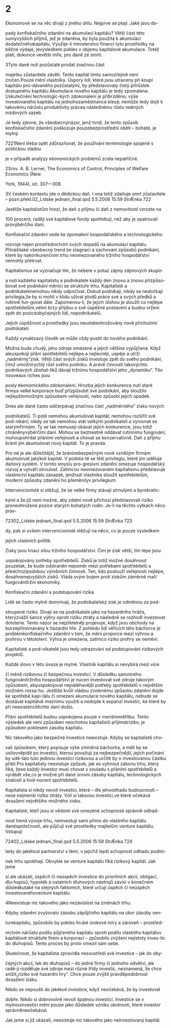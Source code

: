 # 2

Ekonomové se na věc dívají z jiného úhlu. Nejprve se ptají: Jaké jsou do-

pady konfiskačního zdanění na akumulaci kapitálu? Větší část této sumyvyšších příjmů, jež je zdaněna, by byla použita k akumulaci dodatečnéhokapitálu. Využije-li ministerstvo financí tyto prostředky na běžné výdaje, jevýsledkem pokles v objemu kapitálové akumulace. Totéž platí, dokonce vevětší míře, pro daně ze smrti.

3Tyto daně nutí pozůstalé prodat značnou část

majetku zůstavitele závěti. Tento kapitál tímto samozřejmě není zničen.Pouze mění vlastníka. Úspory lidí, které jsou utraceny při koupi kapitálu pro-dávaného pozůstalými, by představovaly čistý přírůstek dostupného kapitálu.Akumulace nového kapitálu je tedy zpomalena. Uskutečnění technologic-kých zdokonalení je přibrzděno; výše investovaného kapitálu na jednohozaměstnance klesá; nemůže tedy dojít k takovému nárůstu produktivity prácea následnému růstu reálných mzdových sazeb.

Je tedy zjevné, že všeobecnýnázor, jenž tvrdí, že tento způsob konfiskačního zdanění poškozuje pouzebezprostřední oběti – bohaté, je mylný.

7221Není třeba opět zdůrazňovat, že používání terminologie spojené s politickou vládou

je v případě analýzy ekonomických problémů zcela nepatřičné.

2Srov. A. B. Lerner, The Economics of Control, Principles of Welfare Economics (New

York, 1944), str. 307—308.

3V českém kontextu jde o dědickou daň. I ona totiž zdaňuje smrt zůstavitele – pozn.překl.02_Lidske jednani_final.qxd 5.5.2006 15:59 StrÆnka 722

Jestliže kapitalistům hrozí, že daň z příjmu či daň z nemovitostí vzroste na

100 procent, raději své kapitálové fondy spotřebují, než aby je opatrovali provýběrčího daní.

Konfiskační zdanění vede ke zpomalení hospodářského a technologického

rozvoje nejen prostřednictvím svých dopadů na akumulaci kapitálu. Přinášítaké všeobecný trend ke stagnaci a zachování způsobů podnikání, které by nakonkurenčním trhu neomezovaného tržního hospodářství nemohly přetrvat.

Kapitalismus se vyznačuje tím, že nebere v potaz zájmy zájmových skupin

a nutí každého kapitalistu a podnikatele každý den znovu a znovu přizpůso-bovat své podnikání měnící se struktuře trhu. Kapitalisté a podnikatelénemohou nikdy odpočívat. Dokud podnikají, nikdy se nedočkají privilegia,že by si mohli v klidu užívat plodů práce své a svých předků a rutinně fun-govat dále. Zapomenou-li, že jejich úlohou je sloužit co nejlépe spotřebitelům,velmi brzy přijdou o své úspěšné postavení a budou vrženi zpět do poziceobyčejných lidí, nepodnikatelů.

Jejich úspěšnost a prostředky jsou neustáleohrožovány nově příchozími podnikateli.

Každý vynalézavý člověk se může vždy pustit do nového podnikání.

Možná bude chudý, jeho zdroje omezené a jejich většina vypůjčená. Když aleuspokojí přání spotřebitelů nejlépe a nejlevněji, uspěje a utrží „nadměrný“zisk. Větší část svých zisků investuje zpět do svého podnikání, čímž umožnírychlý růst svého podniku. A právě činnosti takovýchto podnikavých zbohat-líků dávají tržnímu hospodářství jeho „dynamiku“. Tito nouveaux riches jsou

posly ekonomického zdokonalení. Hrozba jejich konkurence nutí staré firmya velké korporace buď přizpůsobit své podnikání, aby sloužilo nejlepšímmožným způsobem veřejnosti, nebo způsobí jejich úpadek.

Dnes ale daně často odčerpávají značnou část „nadměrného“ zisku nových

podnikatelů. Ti poté nemohou akumulovat kapitál; nemohou rozšířit své pod-nikání; nikdy se tak nemohou stát velkými podnikateli a vyrovnat se starýmfirmám. Ty se tak nemusejí obávat jejich konkurence, jsou totiž chráněnyvýběrčími daní. Mohou se beztrestně oddávat rutinnímu fungování, mohoupohrdat přáními veřejnosti a chovat se konzervativně. Daň z příjmu bráníi jim akumulovat nový kapitál. To je pravda.

Pro ně je ale důležitější, že bránínebezpečným nově vzniklým firmám akumulovat jakýkoli kapitál. V podsta-tě se těší privilegiu, které jim uděluje daňový systém. V tomto smyslu pro-gresivní zdanění omezuje hospodářský rozvoj a vytváří strnulost. Zatímcov neomezovaném kapitalismu představuje vlastnictví kapitálu závazek, jenžnutí vlastníka sloužit spotřebitelům, moderní způsoby zdanění ho přeměnilyv privilegium.

Intervencionisté si stěžují, že se velké firmy stávají strnulými a byrokratic-

kými a že již není možné, aby zdatní nově příchozí představovali riziko proneohrožené pozice starých bohatých rodin. Je-li na těchto výtkách něco prav-

72302_Lidske jednani_final.qxd 5.5.2006 15:59 StrÆnka 723

dy, pak si ovšem intervencionisté stěžují na něco, co je pouze výsledkem

jejich vlastních politik.

Zisky jsou hnací silou tržního hospodářství. Čím je zisk větší, tím lépe jsou

uspokojovány potřeby spotřebitelů. Zisků je totiž možné dosáhnout pouzetak, že bude odstraněn nepoměr mezi potřebami spotřebitelů a předchozípodobou výrobních činností. Ten, kdo poslouží veřejnosti nejlépe, dosáhnenejvyšších zisků. Vláda svým bojem proti ziskům záměrně maří fungovánítržní ekonomiky.

Konfiskační zdanění a podstupování rizika

Lidé se často mylně domnívají, že podnikatelský zisk je odměnou za pod-

stoupené riziko. Dívají se na podnikatele jako na hazardního hráče, kterýzvážil šance výhry oproti riziku ztráty a následně se rozhodl investovat doloterie. Tento názor se nejzřetelněji projevuje, když jsou obchody na burzepřirovnávány k hazardní hře. Z pohledu lidí věřících této báchorce je problémkonfiskačního zdanění v tom, že mění proporce mezi výhrou a prohrou v tétoloterii. Výhra je omezena, zatímco riziko prohry se nemění.

Kapitalisté a pod-nikatelé jsou tedy odrazováni od podstupování rizikových projektů.

Každé slovo v této úvaze je mylné. Vlastník kapitálu si nevybírá mezi více

či méně rizikovou či bezpečnou investicí. V důsledku samotného fungovánítržního hospodářství je nucen investovat své zdroje takovým způsobem, abyuspokojoval nejnaléhavější potřeby spotřebitelů v největším možném rozsa-hu. Jestliže kvůli vládou zvolenému způsobu zdanění dojde ke spotřebě kapi-tálu či omezení akumulace nového kapitálu, nebude se dostávat kapitáluk meznímu využití a nedojde k expanzi investic, ke které by při neexistencitěchto daní došlo.

Přání spotřebitelů budou uspokojena pouze v menšímměřítku. Tento výsledek ale není způsoben neochotou kapitalistů přijímatriziko; je způsoben poklesem zásoby kapitálu.

Nic takového jako bezpečná investice neexistuje. Kdyby se kapitalisté cho-

vali způsobem, který popisuje výše zmíněná báchorka, a měli by se usilovněpídit po investici, kterou považují za nejbezpečnější, jejich počínání by udě-lalo tuto jedinou investici rizikovou a určitě by o investovanou částku přišli.Pro kapitalisty neexistuje způsob, jak se vyhnout zákonu trhu, který říká, žese každý investor musí chovat v souladu s přáními spotřebitelů a vyrábět vše,co je možné při dané úrovni zásoby kapitálu, technologických znalostí a hod-nocení spotřebitelů.

Kapitalista si nikdy nevolí investici, která – dle jehoodhadu budoucnosti – nese nejmenší riziko ztráty. Volí si takovou investici,ve které očekává dosažení největšího možného zisku.

Kapitalisté, kteří jsou si vědomi své omezené schopnosti správně odhad-

nout trend vývoje trhu, neinvestují sami přímo do vlastního kapitálu danéspolečnosti, ale půjčují své prostředky majitelům venture kapitálu. Vstupují

72402_Lidske jednani_final.qxd 5.5.2006 15:59 StrÆnka 724

tedy do jakéhosi partnerství s těmi, v jejichž lepší schopnost odhadu podmí-

nek trhu spoléhají. Obvykle se venture kapitálu říká rizikový kapitál. Jak jsme

si ale ukázali, úspěch či neúspěch investice do prioritních akcií, obligací, dlu-hopisů, hypoték a ostatních dluhových nástrojů závisí v konečném důsledkutaké na stejných faktorech, které určují úspěch či neúspěch investovanéhoventure kapitálu.

4Neexistuje nic takového jako nezávislost na změnách trhu.

Kdyby zdanění zvyšovalo zásobu zápůjčního kapitálu na úkor zásoby ven-

turekapitálu, způsobilo by pokles hrubé úrokové míry a zároveň – prostřed-

nictvím nárůstu podílu půjčeného kapitálu oproti podílu vlastního kapitáluv kapitálové struktuře firem a korporací – způsobilo zvýšení nejistoty inves-tic do dluhopisů. Tento proces by proto omezil sám sebe.

Skutečnost, že kapitalista zpravidla nesoustředí své investice – jak do oby-

čejných akcií, tak do dluhopisů – do jedné firmy či jednoho odvětví, ale radě-ji rozděluje své zdroje mezi různé třídy investic, neznamená, že chce snížit„riziko své hazardní hry“. Chce pouze zvýšit pravděpodobnost dosažení zisku.

Nikdo se nepouští do jakékoli investice, když neočekává, že by investoval

dobře. Nikdo si dobrovolně nevolí špatnou investici. Investice se v mylnouinvestici mění pouze jako důsledek vzniku okolností, které investor správněneočekával.

Jak jsme si již ukázali, neexistuje nic takového jako neinvestovaný kapitál.

